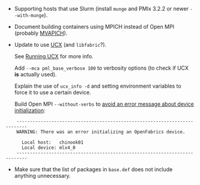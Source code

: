 - Supporting hosts that use Slurm (install `munge` and PMIx 3.2.2 or
  newer `--with-munge`).
- Document building containers using MPICH instead of Open MPI
  (probably [MVAPICH](https://mvapich.cse.ohio-state.edu/)).
- Update to use
  [UCX](https://openucx.readthedocs.io/en/master/running.html#openmpi-with-ucx)
  (and `libfabric`?).

  See [Running UCX](https://openucx.readthedocs.io/en/master/running.html#running-mpi) for more info.

  Add `--mca pml_base_verbose 100` to verbosity options (to check if
  UCX **is** actually used).

  Explain the use of `ucx_info -d` and setting environment variables
  to force it to use a certain device.

  Build Open MPI `--without-verbs` to [avoid an error message about
  device
  initialization](https://www.open-mpi.org/faq/?category=openfabrics#ofa-device-error):

```
    --------------------------------------------------------------------------
    WARNING: There was an error initializing an OpenFabrics device.

      Local host:   chinook01
      Local device: mlx4_0
    --------------------------------------------------------------------------
```
- Make sure that the list of packages in `base.def` does not include
  anything unnecessary.
